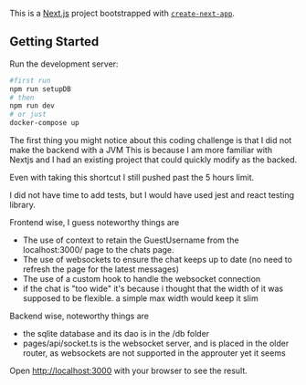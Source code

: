 This is a [Next.js](https://nextjs.org/) project bootstrapped with [`create-next-app`](https://github.com/vercel/next.js/tree/canary/packages/create-next-app).

## Getting Started

Run the development server:

```bash
#first run
npm run setupDB
# then
npm run dev
# or just
docker-compose up
```

The first thing you might notice about this coding challenge is that I did not make the backend with a JVM
This is because I am more familiar with Nextjs and I had an existing project that could quickly modify as the backed.

Even with taking this shortcut I still pushed past the 5 hours limit.

I did not have time to add tests, but I would have used jest and react testing library.

Frontend wise, I guess noteworthy things are
* The use of context to retain the GuestUsername from the localhost:3000/ page to the chats page. 
* The use of websockets to ensure the chat keeps up to date (no need to refresh the page for the latest messages)
* The use of a custom hook to handle the websocket connection
* if the chat is "too wide" it's because i thought that the width of it was supposed to be flexible. 
a simple max width would keep it slim  

Backend wise, noteworthy things are
* the sqlite database and its dao is in the /db folder
* pages/api/socket.ts is the websocket server, and is placed in the older router, as websockets are not supported in the approuter yet it seems




Open [http://localhost:3000](http://localhost:3000) with your browser to see the result.
